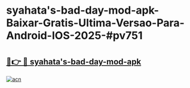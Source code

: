 # syahata's-bad-day-mod-apk-Baixar-Gratis-Ultima-Versao-Para-Android-IOS-2025-#pv751

# <h2><a href="https://ainizakaria.my?title=syahata's-bad-day-mod-apk&ref=25M">🔗👉 🔴 syahata's-bad-day-mod-apk</a></h2>

[![acn](https://github.com/user-attachments/assets/0f9c940e-d8b0-45ae-aac7-cd30a18b3e1c)](https://ainizakaria.my?title=syahata's-bad-day-mod-apk&ref=25M)

